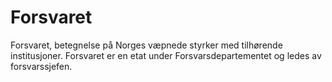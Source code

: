 # Forsvaret

Forsvaret, betegnelse på Norges væpnede styrker med tilhørende institusjoner. Forsvaret er en etat under Forsvarsdepartementet og ledes av forsvarssjefen. 
